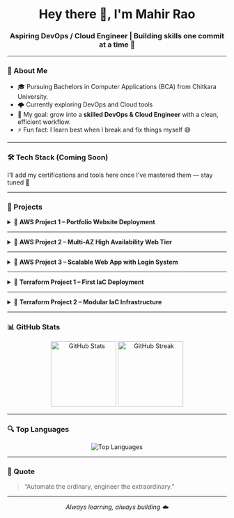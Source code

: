 <!-- Banner -->
<h1 align="center">Hey there 👋, I'm Mahir Rao</h1>
<h3 align="center">Aspiring DevOps / Cloud Engineer | Building skills one commit at a time 🚀</h3>

---

### 🧠 About Me
- 🎓 Pursuing Bachelors in Computer Applications (BCA) from Chitkara University.
- 🌩️ Currently exploring DevOps and Cloud tools  
- 🎯 My goal: grow into a **skilled DevOps & Cloud Engineer** with a clean, efficient workflow.  
- ⚡ Fun fact: I learn best when I break and fix things myself 😅  

---

### 🛠️ Tech Stack (Coming Soon)
I’ll add my certifications and tools here once I’ve mastered them — stay tuned 👀  

---

### 🚧 Projects

<details>
<summary>🔹 <b>AWS Project 1 – Portfolio Website Deployment</b></summary>

Deployed my personal portfolio website on an **AWS EC2 instance** running Ubuntu.  
Configured Apache, managed security groups (HTTP/SSH), and automated file deployment via SCP.  
**Tech Stack:** AWS EC2 · Linux · Apache · Networking · System Administration  
🔗 [View Project on LinkedIn](https://www.linkedin.com/posts/mahir-rao_aws-devops-cloudcomputing-activity-7379717985562787840-fS7R?utm_source=share&utm_medium=member_desktop)
</details>

---

<details>
<summary>🔹 <b>AWS Project 2 – Multi-AZ High Availability Web Tier</b></summary>

Designed and deployed a **fault-tolerant web architecture** with redundancy and automation.  
Built a custom VPC, AMI, Auto Scaling Group, and Load Balancer for a production-ready environment.  
**Tech Stack:** AWS VPC · EC2 · ALB · Auto Scaling · AMI · Security Groups  
🔗 [View Project on LinkedIn](https://www.linkedin.com/posts/mahir-rao_aws-cloudengineering-devops-activity-7380849759634452481-6DrV?utm_source=share&utm_medium=member_desktop)
</details>

---

<details>
<summary>🔹 <b>AWS Project 3 – Scalable Web App with Login System</b></summary>

Created a **multi-AZ scalable web app** featuring user login/signup and RDS MySQL integration.  
Integrated sticky sessions, Load Balancer, and Auto Scaling for fault tolerance and persistence.  
**Tech Stack:** AWS EC2 · RDS · ALB · Auto Scaling · PHP · MySQL  
🔗 [View Project on LinkedIn](https://www.linkedin.com/posts/mahir-rao_aws-cloudengineering-devops-activity-7382705650734292992-qGMM?utm_source=share&utm_medium=member_desktop)
</details>

---

<details>
<summary>🔹 <b>Terraform Project 1 – First IaC Deployment</b></summary>

Automated the creation of an **EC2 instance and Security Group** using Terraform.  
Understood the fundamentals of Infrastructure as Code and cloud resource automation.  
**Tech Stack:** Terraform · AWS · IaC · Linux  
🔗 [View Project on LinkedIn](https://www.linkedin.com/posts/mahir-rao_terraform-aws-devops-activity-7383907737061171200-FHfP?utm_source=share&utm_medium=member_desktop)
</details>

---

<details>
<summary>🔹 <b>Terraform Project 2 – Modular IaC Infrastructure</b></summary>

Built a **modular Terraform project** with reusable EC2 modules, data sources, variables, and outputs.  
Learned modularization, dynamic AMI fetching, and scalable infrastructure design.  
**Tech Stack:** Terraform · AWS · Modules · Variables · Automation  
🔗 [View Project on LinkedIn](https://www.linkedin.com/posts/mahir-rao_terraform-aws-iac-activity-7386095789200203777-mrHt?utm_source=share&utm_medium=member_desktop)
</details>

---

### 📊 GitHub Stats
<p align="center">
  <img src="https://github-readme-stats.vercel.app/api?username=Mahir-Rao&show_icons=true&theme=tokyonight" alt="GitHub Stats" height="150"/>
  <img src="https://github-readme-streak-stats.herokuapp.com/?user=Mahir-Rao&theme=tokyonight" alt="GitHub Streak" height="150"/>
</p>

---

### 🔍 Top Languages
<p align="center">
  <img src="https://github-readme-stats.vercel.app/api/top-langs/?username=Mahir-Rao&layout=compact&theme=tokyonight" alt="Top Languages" />
</p>

---

### 🧩 Quote
> “Automate the ordinary, engineer the extraordinary.”

---

<p align="center">
  <i>Always learning, always building ☁️</i>
</p>
